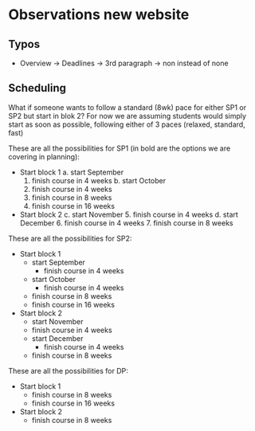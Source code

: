 # Observations new website

## Typos
* Overview -> Deadlines -> 3rd paragraph -> non instead of none


## Scheduling
What if someone wants to follow a standard (8wk) pace for either SP1 or SP2 but start in blok 2? For now we are assuming students would simply start as soon as possible, following either of 3 paces (relaxed, standard, fast)

These are all the possibilities for SP1 (in bold are the options we are covering in planning):
* Start block 1
  a. start September
    1. finish course in 4 weeks
  b. start October
    2. finish course in 4 weeks  
  3. finish course in 8 weeks
  4. finish course in 16 weeks 
* Start block 2
  c. start November
    5. finish course in 4 weeks
  d. start December
    6. finish course in 4 weeks
  7. finish course in 8 weeks

These are all the possibilities for SP2:
* Start block 1
  * start September
    * finish course in 4 weeks
  * start October
    * finish course in 4 weeks  
  * finish course in 8 weeks
  * finish course in 16 weeks 
* Start block 2
   * start November
    * finish course in 4 weeks
  * start December
    * finish course in 4 weeks
  * finish course in 8 weeks

These are all the possibilities for DP:
* Start block 1
  * finish course in 8 weeks
  * finish course in 16 weeks 
* Start block 2
  * finish course in 8 weeks
 
